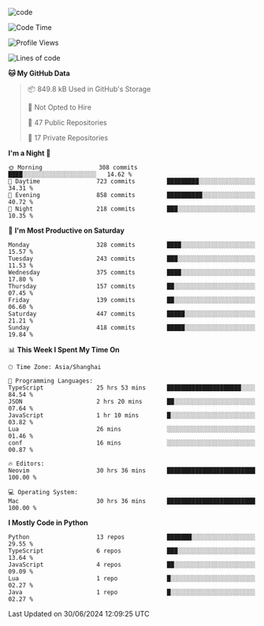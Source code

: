 
<!--
**liuyaanng/liuyaanng** is a ✨ _special_ ✨ repository because its `README.md` (this file) appears on your GitHub profile.

Here are some ideas to get you started:

- 🔭 I’m currently working on ...
- 🌱 I’m currently learning ...
- 👯 I’m looking to collaborate on ...
- 🤔 I’m looking for help with ...
- 💬 Ask me about ...
- 📫 How to reach me: ...
- 😄 Pronouns: ...
- ⚡ Fun fact: ...
-->


![code](https://cdn.jsdelivr.net/gh/liuyaanng/liuyaanng@1.0/code.gif) 

<!--START_SECTION:waka-->
![Code Time](http://img.shields.io/badge/Code%20Time-522%20hrs%2058%20mins-blue)

![Profile Views](http://img.shields.io/badge/Profile%20Views-0-blue)

![Lines of code](https://img.shields.io/badge/From%20Hello%20World%20I%27ve%20Written-14.5%20million%20lines%20of%20code-blue)

**🐱 My GitHub Data** 

> 📦 849.8 kB Used in GitHub's Storage 
 > 
> 🚫 Not Opted to Hire
 > 
> 📜 47 Public Repositories 
 > 
> 🔑 17 Private Repositories 
 > 
**I'm a Night 🦉** 

```text
🌞 Morning                308 commits         ████░░░░░░░░░░░░░░░░░░░░░   14.62 % 
🌆 Daytime                723 commits         █████████░░░░░░░░░░░░░░░░   34.31 % 
🌃 Evening                858 commits         ██████████░░░░░░░░░░░░░░░   40.72 % 
🌙 Night                  218 commits         ███░░░░░░░░░░░░░░░░░░░░░░   10.35 % 
```
📅 **I'm Most Productive on Saturday** 

```text
Monday                   328 commits         ████░░░░░░░░░░░░░░░░░░░░░   15.57 % 
Tuesday                  243 commits         ███░░░░░░░░░░░░░░░░░░░░░░   11.53 % 
Wednesday                375 commits         ████░░░░░░░░░░░░░░░░░░░░░   17.80 % 
Thursday                 157 commits         ██░░░░░░░░░░░░░░░░░░░░░░░   07.45 % 
Friday                   139 commits         ██░░░░░░░░░░░░░░░░░░░░░░░   06.60 % 
Saturday                 447 commits         █████░░░░░░░░░░░░░░░░░░░░   21.21 % 
Sunday                   418 commits         █████░░░░░░░░░░░░░░░░░░░░   19.84 % 
```


📊 **This Week I Spent My Time On** 

```text
🕑︎ Time Zone: Asia/Shanghai

💬 Programming Languages: 
TypeScript               25 hrs 53 mins      █████████████████████░░░░   84.54 % 
JSON                     2 hrs 20 mins       ██░░░░░░░░░░░░░░░░░░░░░░░   07.64 % 
JavaScript               1 hr 10 mins        █░░░░░░░░░░░░░░░░░░░░░░░░   03.82 % 
Lua                      26 mins             ░░░░░░░░░░░░░░░░░░░░░░░░░   01.46 % 
conf                     16 mins             ░░░░░░░░░░░░░░░░░░░░░░░░░   00.87 % 

🔥 Editors: 
Neovim                   30 hrs 36 mins      █████████████████████████   100.00 % 

💻 Operating System: 
Mac                      30 hrs 36 mins      █████████████████████████   100.00 % 
```

**I Mostly Code in Python** 

```text
Python                   13 repos            ███████░░░░░░░░░░░░░░░░░░   29.55 % 
TypeScript               6 repos             ███░░░░░░░░░░░░░░░░░░░░░░   13.64 % 
JavaScript               4 repos             ██░░░░░░░░░░░░░░░░░░░░░░░   09.09 % 
Lua                      1 repo              █░░░░░░░░░░░░░░░░░░░░░░░░   02.27 % 
Java                     1 repo              █░░░░░░░░░░░░░░░░░░░░░░░░   02.27 % 
```




 Last Updated on 30/06/2024 12:09:25 UTC
<!--END_SECTION:waka-->
